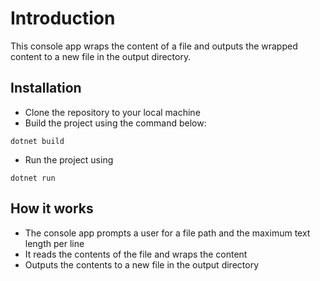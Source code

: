 # Introduction

This console app wraps the content of a file and outputs the wrapped content to a new file in the output directory.

## Installation

- Clone the repository to your local machine
- Build the project using the command below:

```
dotnet build
```

- Run the project using

```
dotnet run
```

## How it works

- The console app prompts a user for a file path and the maximum text length per line
- It reads the contents of the file and wraps the content 
- Outputs the contents to a new file in the output directory